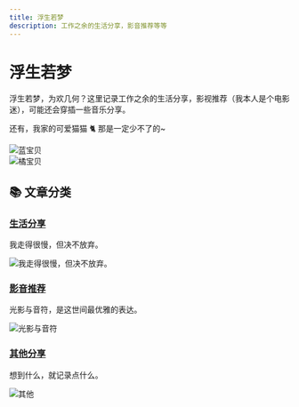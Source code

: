 ```yaml
---
title: 浮生若梦
description: 工作之余的生活分享，影音推荐等等
---
```


# 浮生若梦

浮生若梦，为欢几何？这里记录工作之余的生活分享，影视推荐（我本人是个电影迷），可能还会穿插一些音乐分享。

还有，我家的可爱猫猫 🐈 那是一定少不了的~

<ClientOnly>
  <Swiper
    :space-between="12"
    :loop="true"
    :autoplay="{ delay: 3000, disableOnInteraction: false }"
    :pagination="{ clickable: true }"
    :modules="[Autoplay, Pagination]"
    class="life-swiper"
  >
    <SwiperSlide>
      <img src="/images/life/My cat.webp" alt="蓝宝贝" class="doc-image" />
    </SwiperSlide>
    <SwiperSlide>
      <img src="/images/life/xiaoju_anime.webp" alt="橘宝贝" class="doc-image" />
    </SwiperSlide>
  </Swiper>
</ClientOnly>

<script setup>
import { Swiper, SwiperSlide } from 'swiper/vue'
import { Autoplay, Pagination } from 'swiper/modules'
import 'swiper/css'
import 'swiper/css/pagination'

</script>

<style>
.life-swiper {
  max-width: 760px;
  border-radius: 12px;
  overflow: hidden;
  margin: 16px 0 24px;
  /* 固定高度（含响应式上下限），避免不同图片高度导致容器跳动 */
  height: clamp(240px, 45vw, 420px);
}

.life-swiper .swiper-slide {
  display: flex;
  align-items: center;   /* 垂直居中 */
  justify-content: center; /* 水平居中 */
  height: 100%;
  background: transparent;
}

.life-swiper img {
  max-width: 100%;
  max-height: 100%;
  width: auto;
  height: auto;
  display: block;
  object-fit: contain; /* 保持完整展示并等比缩放 */
}
</style>

## 📚 文章分类

<div class="base-card">
  <h3 class="card-title">
    <a href="/life/records">生活分享</a>
  </h3>
  <div class="card-content">
    <p class="card-description">
      我走得很慢，但决不放弃。
    </p>
    <img src="/images/life/run by the sea.webp" alt="我走得很慢，但决不放弃。" class="doc-image">
  </div>
  
</div>

<div class="base-card">
  <h3 class="card-title">
    <a href="/life/recommendations">影音推荐</a>
  </h3>
  <div class="card-content">
    <p class="card-description">
      光影与音符，是这世间最优雅的表达。
    </p>
    <img src="/images/life/film and music.webp" alt="光影与音符" class="doc-image">
  </div>
  
</div>

<div class="base-card">
  <h3 class="card-title">
    <a href="/life/others">其他分享</a>
  </h3>
  <div class="card-content">
    <p class="card-description">
      想到什么，就记录点什么。
    </p>
    <img src="/images/life/other.webp" alt="其他" class="doc-image">
  </div>
  
</div>
